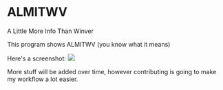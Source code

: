 # ALMITWV
A Little More Info Than Winver

This program shows ALMITWV (you know what it means)

Here's a screenshot: ![](https://404oops.ml/i/0aavg.png)

More stuff will be added over time, however contributing is going to make my workflow a lot easier.
